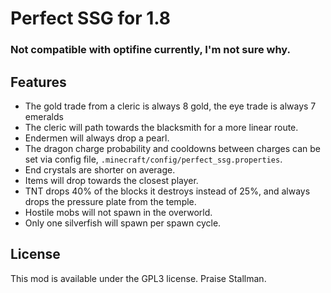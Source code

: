 # Perfect SSG for 1.8

### Not compatible with optifine currently, I'm not sure why.

## Features
- The gold trade from a cleric is always 8 gold, the eye trade is always 7 emeralds
- The cleric will path towards the blacksmith for a more linear route.
- Endermen will always drop a pearl.
- The dragon charge probability and cooldowns between charges can be set via config file, `.minecraft/config/perfect_ssg.properties`.
- End crystals are shorter on average.
- Items will drop towards the closest player.
- TNT drops 40% of the blocks it destroys instead of 25%, and always drops the pressure plate from the temple.
- Hostile mobs will not spawn in the overworld.
- Only one silverfish will spawn per spawn cycle.


## License
This mod is available under the GPL3 license. Praise Stallman.
